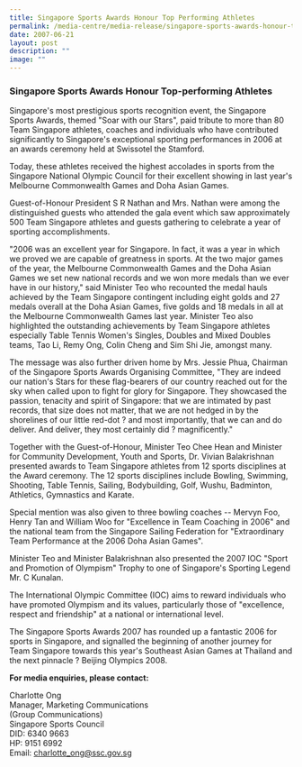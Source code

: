 ```yaml
---
title: Singapore Sports Awards Honour Top Performing Athletes
permalink: /media-centre/media-release/singapore-sports-awards-honour-top-performing-athletes/
date: 2007-06-21
layout: post
description: ""
image: ""
---
```

### **Singapore Sports Awards Honour Top-performing Athletes**

Singapore's most prestigious sports recognition event, the Singapore Sports Awards, themed "Soar with our Stars", paid tribute to more than 80 Team Singapore athletes, coaches and individuals who have contributed significantly to Singapore's exceptional sporting performances in 2006 at an awards ceremony held at Swissotel the Stamford.

Today, these athletes received the highest accolades in sports from the Singapore National Olympic Council for their excellent showing in last year's Melbourne Commonwealth Games and Doha Asian Games.

Guest-of-Honour President S R Nathan and Mrs. Nathan were among the distinguished guests who attended the gala event which saw approximately 500 Team Singapore athletes and guests gathering to celebrate a year of sporting accomplishments.

"2006 was an excellent year for Singapore. In fact, it was a year in which we proved we are capable of greatness in sports. At the two major games of the year, the Melbourne Commonwealth Games and the Doha Asian Games we set new national records and we won more medals than we ever have in our history," said Minister Teo who recounted the medal hauls achieved by the Team Singapore contingent including eight golds and 27 medals overall at the Doha Asian Games, five golds and 18 medals in all at the Melbourne Commonwealth Games last year. Minister Teo also highlighted the outstanding achievements by Team Singapore athletes especially Table Tennis Women's Singles, Doubles and Mixed Doubles teams, Tao Li, Remy Ong, Colin Cheng and Sim Shi Jie, amongst many.

The message was also further driven home by Mrs. Jessie Phua, Chairman of the Singapore Sports Awards Organising Committee, "They are indeed our nation's Stars for these flag-bearers of our country reached out for the sky when called upon to fight for glory for Singapore. They showcased the passion, tenacity and spirit of Singapore: that we are intimated by past records, that size does not matter, that we are not hedged in by the shorelines of our little red-dot ? and most importantly, that we can and do deliver. And deliver, they most certainly did ? magnificently."

Together with the Guest-of-Honour, Minister Teo Chee Hean and Minister for Community Development, Youth and Sports, Dr. Vivian Balakrishnan presented awards to Team Singapore athletes from 12 sports disciplines at the Award ceremony. The 12 sports disciplines include Bowling, Swimming, Shooting, Table Tennis, Sailing, Bodybuilding, Golf, Wushu, Badminton, Athletics, Gymnastics and Karate.

Special mention was also given to three bowling coaches -- Mervyn Foo, Henry Tan and William Woo for "Excellence in Team Coaching in 2006" and the national team from the Singapore Sailing Federation for "Extraordinary Team Performance at the 2006 Doha Asian Games".

Minister Teo and Minister Balakrishnan also presented the 2007 IOC "Sport and Promotion of Olympism" Trophy to one of Singapore's Sporting Legend Mr. C Kunalan.

The International Olympic Committee (IOC) aims to reward individuals who have promoted Olympism and its values, particularly those of "excellence, respect and friendship" at a national or international level.

The Singapore Sports Awards 2007 has rounded up a fantastic 2006 for sports in Singapore, and signalled the beginning of another journey for Team Singapore towards this year's Southeast Asian Games at Thailand and the next pinnacle ? Beijing Olympics 2008.

**For media enquiries, please contact:**

Charlotte Ong
<br>
Manager, Marketing Communications
<br>
(Group Communications)
<br>
Singapore Sports Council
<br>
DID: 6340 9663
<br>
HP: 9151 6992
<br>
Email: [charlotte_ong@ssc.gov.sg](mailto:charlotte_ong@ssc.gov.sg)